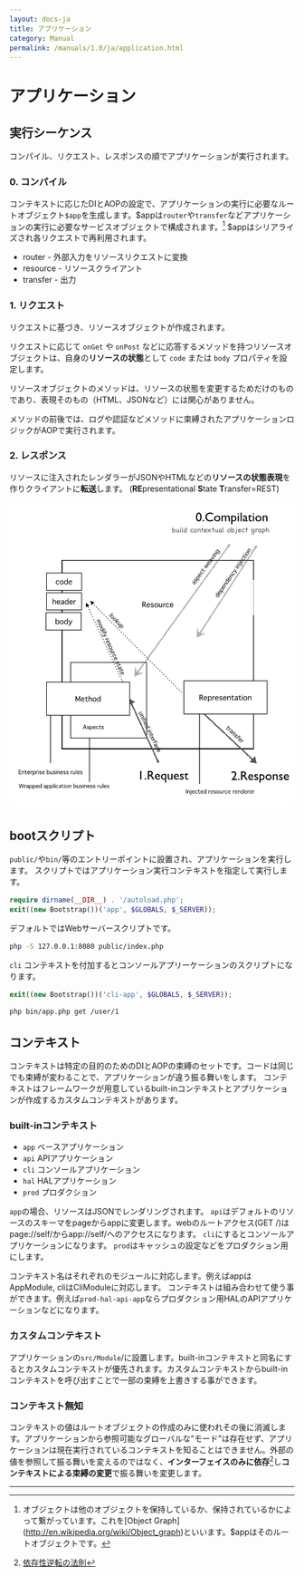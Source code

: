 ```yaml
---
layout: docs-ja
title: アプリケーション
category: Manual
permalink: /manuals/1.0/ja/application.html
---
```

# アプリケーション

## 実行シーケンス
コンパイル、リクエスト、レスポンスの順でアプリケーションが実行されます。

### 0. コンパイル

コンテキストに応じたDIとAOPの設定で、アプリケーションの実行に必要なルートオブジェクト`$app`を生成します。$appは`router`や`transfer`などアプリケーションの実行に必要なサービスオブジェクトで構成されます。[^graph] $appはシリアライズされ各リクエストで再利用されます。

[^graph]: オブジェクトは他のオブジェクトを保持しているか、保持されているかによって繋がっています。これを[Object Graph] (http://en.wikipedia.org/wiki/Object_graph)といいます。$appはそのルートオブジェクトです。

* router - 外部入力をリソースリクエストに変換
* resource - リソースクライアント
* transfer - 出力

### 1. リクエスト

リクエストに基づき、リソースオブジェクトが作成されます。

リクエストに応じて `onGet` や `onPost` などに応答するメソッドを持つリソースオブジェクトは、自身の**リソースの状態**として `code` または `body` プロパティを設定します。

リソースオブジェクトのメソッドは、リソースの状態を変更するためだけのものであり、表現そのもの（HTML、JSONなど）には関心がありません。

メソッドの前後では、ログや認証などメソッドに束縛されたアプリケーションロジックがAOPで実行されます。

### 2. レスポンス

リソースに注入されたレンダラーがJSONやHTMLなどの**リソースの状態表現**を作りクライアントに**転送**します。
(**RE**presentational **S**tate **T**ransfer=REST)

 <img src="/images/screen/diagram.png" style="max-width: 100%;height: auto;"/>


## bootスクリプト

`public/`や`bin/`等のエントリーポイントに設置され、アプリケーションを実行します。
スクリプトではアプリケーション実行コンテキストを指定して実行します。


```php
require dirname(__DIR__) . '/autoload.php';
exit((new Bootstrap())('app', $GLOBALS, $_SERVER));
```

デフォルトではWebサーバースクリプトです。

```bash
php -S 127.0.0.1:8080 public/index.php
```

`cli` コンテキストを付加するとコンソールアプリーケーションのスクリプトになります。

```php
exit((new Bootstrap())('cli-app', $GLOBALS, $_SERVER));
```

```bash
php bin/app.php get /user/1
```

## コンテキスト

コンテキストは特定の目的のためのDIとAOPの束縛のセットです。コードは同じでも束縛が変わることで、アプリケーションが違う振る舞いをします。
コンテキストはフレームワークが用意しているbuilt-inコンテキストとアプリケーションが作成するカスタムコンテキストがあります。

### built-inコンテキスト

 * `app` ベースアプリケーション
 * `api` APIアプリケーション
 * `cli` コンソールアプリケーション
 * `hal` HALアプリケーション
 * `prod` プロダクション
 
`app`の場合、リソースはJSONでレンダリングされます。
`api`はデフォルトのリソースのスキーマをpageからappに変更します。webのルートアクセス(GET /)はpage://self/からapp://self/へのアクセスになります。
`cli`にするとコンソールアプリケーションになります。
`prod`はキャッシュの設定などをプロダクション用にします。

コンテキスト名はそれぞれのモジュールに対応します。例えばappはAppModule, cliはCliModuleに対応します。
コンテキストは組み合わせて使う事ができます。例えば`prod-hal-api-app`ならプロダクション用HALのAPIアプリケーションなどになります。

### カスタムコンテキスト

アプリケーションの`src/Module`/に設置します。built-inコンテキストと同名にするとカスタムコンテキストが優先されます。カスタムコンテキストからbuilt-inコンテキストを呼び出すことで一部の束縛を上書きする事ができます。

### コンテキスト無知

コンテキストの値はルートオブジェクトの作成のみに使われその後に消滅します。アプリケーションから参照可能なグローバルな"モード"は存在せず、アプリケーションは現在実行されているコンテキストを知ることはできません。外部の値を参照して振る舞いを変えるのではなく、**インターフェイスのみに依存**[^dip]し**コンテキストによる束縛の変更**で振る舞いを変更します。

---

[^dip]: [依存性逆転の法則](https://ja.wikipedia.org/wiki/依存性逆転の原則)
